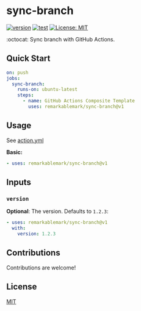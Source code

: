 # sync-branch

[![version](https://badgen.net/github/release/remarkablemark/sync-branch)](https://github.com/remarkablemark/sync-branch/releases)
[![test](https://github.com/remarkablemark/sync-branch/actions/workflows/test.yml/badge.svg)](https://github.com/remarkablemark/sync-branch/actions/workflows/test.yml)
[![License: MIT](https://img.shields.io/badge/License-MIT-blue.svg)](https://opensource.org/licenses/MIT)

:octocat: Sync branch with GitHub Actions.

## Quick Start

```yaml
on: push
jobs:
  sync-branch:
    runs-on: ubuntu-latest
    steps:
      - name: GitHub Actions Composite Template
        uses: remarkablemark/sync-branch@v1
```

## Usage

See [action.yml](action.yml)

**Basic:**

```yaml
- uses: remarkablemark/sync-branch@v1
```

## Inputs

### `version`

**Optional**: The version. Defaults to `1.2.3`:

```yaml
- uses: remarkablemark/sync-branch@v1
  with:
    version: 1.2.3
```

## Contributions

Contributions are welcome!

## License

[MIT](LICENSE)
